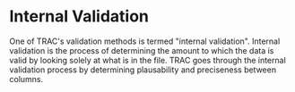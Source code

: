 # Internal Validation
One of TRAC's validation methods is termed "internal validation". Internal validation is the process of determining the amount to which the data is valid by looking solely at what is in the file. TRAC goes through the internal validation process by determining plausability and preciseness between columns. 
